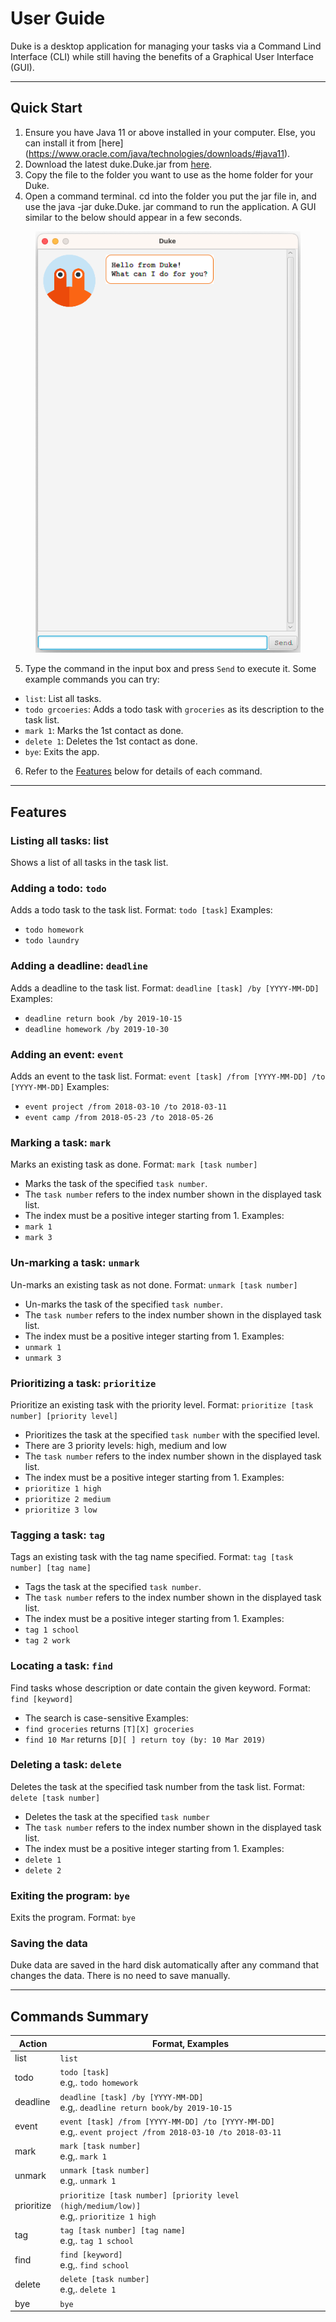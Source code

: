 # User Guide
Duke is a desktop application for managing your tasks via a Command Lind Interface (CLI) while still having 
the benefits of a Graphical User Interface (GUI).

***
## Quick Start
1. Ensure you have Java 11 or above installed in your computer. Else, you can install it from [here]
   (https://www.oracle.com/java/technologies/downloads/#java11).
2. Download the latest duke.Duke.jar from [here](duke.Duke.jar).
3. Copy the file to the folder you want to use as the home folder for your Duke.
4. Open a command terminal. cd into the folder you put the jar file in, and use the java -jar duke.Duke.
   jar command to run the application. A GUI similar to the below should appear in a few seconds.
<figure>
    <img src="/docs/images/starting_display.png"
         alt="Starting GUI">
</figure>

5. Type the command in the input box and press `Send` to execute it. Some example commands you can try:
- `list`: List all tasks.
- `todo grcoeries`: Adds a todo task with `groceries` as its description to the task list.
- `mark 1`: Marks the 1st contact as done.
- `delete 1`: Deletes the 1st contact as done.
- `bye`: Exits the app.
6. Refer to the [Features](##features) below for details of each command.

***
## Features
### Listing all tasks: list
Shows a list of all tasks in the task list.


### Adding a todo: `todo`
Adds a todo task to the task list.
Format: `todo [task]`
Examples:
- `todo homework`
- `todo laundry`


### Adding a deadline: `deadline`
Adds a deadline to the task list.
Format: `deadline [task] /by [YYYY-MM-DD]`
Examples:
- `deadline return book /by 2019-10-15`
- `deadline homework /by 2019-10-30`


### Adding an event: `event`
Adds an event to the task list.
Format: `event [task] /from [YYYY-MM-DD] /to [YYYY-MM-DD]`
Examples:
- `event project /from 2018-03-10 /to 2018-03-11`
- `event camp /from 2018-05-23 /to 2018-05-26`


### Marking a task: `mark`
Marks an existing task as done.
Format: `mark [task number]`
- Marks the task of the specified `task number`.
- The `task number` refers to the index number shown in the displayed task list.
- The index must be a positive integer starting from 1.
Examples:
- `mark 1`
- `mark 3`


### Un-marking a task: `unmark`
Un-marks an existing task as not done.
Format: `unmark [task number]`
- Un-marks the task of the specified `task number`.
- The `task number` refers to the index number shown in the displayed task list.
- The index must be a positive integer starting from 1.
  Examples:
- `unmark 1`
- `unmark 3`


### Prioritizing a task: `prioritize`
Prioritize an existing task with the priority level.
Format: `prioritize [task number] [priority level]`
- Prioritizes the task at the specified `task number` with the specified level.
- There are 3 priority levels: high, medium and low
- The `task number` refers to the index number shown in the displayed task list.
- The index must be a positive integer starting from 1.
  Examples:
- `prioritize 1 high`
- `prioritize 2 medium`
- `prioritize 3 low`


### Tagging a task: `tag`
Tags an existing task with the tag name specified.
Format: `tag [task number] [tag name]`
- Tags the task at the specified `task number`.
- The `task number` refers to the index number shown in the displayed task list.
- The index must be a positive integer starting from 1.
  Examples:
- `tag 1 school`
- `tag 2 work`


### Locating a task: `find`
Find tasks whose description or date contain the given keyword.
Format: `find [keyword]`
- The search is case-sensitive
Examples:
- `find groceries` returns `[T][X] groceries`
- `find 10 Mar` returns `[D][ ] return toy (by: 10 Mar 2019)`


### Deleting a task: `delete`
Deletes the task at the specified task number from the task list.
Format: `delete [task number]`
- Deletes the task at the specified `task number`
- The `task number` refers to the index number shown in the displayed task list.
- The index must be a positive integer starting from 1.
Examples:
- `delete 1`
- `delete 2`


### Exiting the program: `bye`
Exits the program.
Format: `bye`


### Saving the data
Duke data are saved in the hard disk automatically after any command that changes the data. There is no 
need to save manually.

***
## Commands Summary
| Action     | Format, Examples                                                                                             |
|------------|--------------------------------------------------------------------------------------------------------------|
| list       | `list`                                                                                                       |
| todo       | `todo [task]`<br/>e.g,. `todo homework`                                                                      |
| deadline   | `deadline [task] /by [YYYY-MM-DD]`<br/>e.g,. `deadline return book/by 2019-10-15`                            |
| event      | `event [task] /from [YYYY-MM-DD] /to [YYYY-MM-DD]`<br/>e.g,. `event project /from 2018-03-10 /to 2018-03-11` |
| mark       | `mark [task number]`<br/>e.g,. `mark 1`                                                                      |
| unmark     | `unmark [task number]`<br/>e.g,. `unmark 1`                                                                  |
| prioritize | `prioritize [task number] [priority level (high/medium/low)]`<br/>e.g,. `prioritize 1 high`                  |
| tag        | `tag [task number] [tag name]`<br/>e.g,. `tag 1 school`                                                      |
| find       | `find [keyword]`<br/>e.g,. `find school`                                                                     |
| delete     | `delete [task number]`<br/>e.g,. `delete 1`                                                                  |
| bye        | `bye`                                                                                                        |




